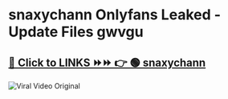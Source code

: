 
 # snaxychann Onlyfans Leaked - Update Files gwvgu

## <h2><a href="https://clipsfans.com/snaxychann&ref=git">🔗 Click to LINKS ⏩⏩ 👉 🟢 snaxychann </a></h2>

<a href="https://clipsfans.com/snaxychann&ref=git" rel="nofollow" data-target="animated-image.originalLink"><img src="https://i.ibb.co.com/xMMVF88/686577567.gif" alt="Viral Video Original" style="max-width: 100%; display: inline-block;" data-target="animated-image.originalImage"></a>

